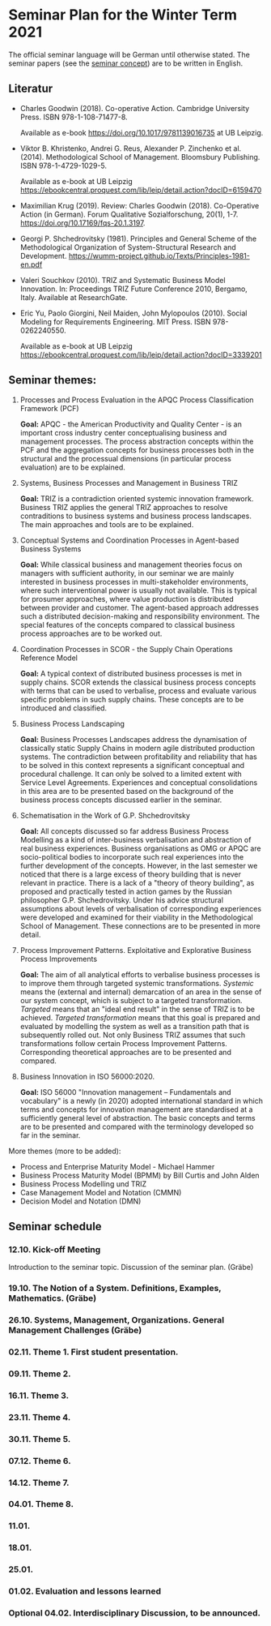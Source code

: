 # Seminar Plan for the Winter Term 2021

The official seminar language will be German until otherwise stated.  The
seminar papers (see the [seminar concept](Seminarconcept.pdf)) are to be
written in English.

## Literatur

* Charles Goodwin (2018). Co-operative Action.  Cambridge University Press.
  ISBN 978-1-108-71477-8.
  
  Available as e-book <https://doi.org/10.1017/9781139016735> at UB Leipzig.

* Viktor B. Khristenko, Andrei G. Reus, Alexander P. Zinchenko et al. (2014).
  Methodological School of Management. Bloomsbury Publishing.  ISBN
  978-1-4729-1029-5.

  Available as e-book at UB Leipzig
  <https://ebookcentral.proquest.com/lib/leip/detail.action?docID=6159470>

* Maximilian Krug (2019). Review: Charles Goodwin (2018).
  Co-Operative Action (in German). Forum Qualitative Sozialforschung, 20(1),
  1-7.  <https://doi.org/10.17169/fqs-20.1.3197>.
  
* Georgi P. Shchedrovitsky (1981). Principles and General Scheme of the
  Methodological Organization of System-Structural Research and Development.
  <https://wumm-project.github.io/Texts/Principles-1981-en.pdf>
  
* Valeri Souchkov (2010).  TRIZ and Systematic Business Model Innovation.  In:
  Proceedings TRIZ Future Conference 2010, Bergamo, Italy.  Available at
  ResearchGate.
  
* Eric Yu, Paolo Giorgini, Neil Maiden, John Mylopoulos (2010).  Social
  Modeling for Requirements Engineering. MIT Press.  ISBN 978-0262240550.
  
  Available as e-book at UB Leipzig
  <https://ebookcentral.proquest.com/lib/leip/detail.action?docID=3339201>

## Seminar themes:

1. Processes and Process Evaluation in the APQC Process Classification Framework (PCF) 

   __Goal:__ APQC - the American Productivity and Quality Center - is an
   important cross industry center conceptualising business and management
   processes.  The process abstraction concepts within the PCF and the
   aggregation concepts for business processes both in the structural and the
   processual dimensions (in particular process evaluation) are to be
   explained.

2. Systems, Business Processes and Management in Business TRIZ

   __Goal:__ TRIZ is a contradiction oriented systemic innovation framework.
   Business TRIZ applies the general TRIZ approaches to resolve contraditions
   to business systems and business process landscapes. The main approaches
   and tools are to be explained.

3. Conceptual Systems and Coordination Processes in Agent-based Business Systems

   __Goal:__ While classical business and management theories focus on
   managers with sufficient authority, in our seminar we are mainly interested
   in business processes in multi-stakeholder environments, where such
   interventional power is usually not available. This is typical for prosumer
   approaches, where value production is distributed between provider and
   customer. The agent-based approach addresses such a distributed
   decision-making and responsibility environment. The special features of the
   concepts compared to classical business process approaches are to be worked
   out.

4. Coordination Processes in SCOR - the Supply Chain Operations Reference Model

   __Goal:__ A typical context of distributed business processes is met in
   supply chains.  SCOR extends the classical business process concepts with
   terms that can be used to verbalise, process and evaluate various specific
   problems in such supply chains.  These concepts are to be introduced and
   classified.

5. Business Process Landscaping

   __Goal:__ Business Processes Landscapes address the dynamisation of
   classically static Supply Chains in modern agile distributed production
   systems. The contradiction between profitability and reliability that has
   to be solved in this context represents a significant conceptual and
   procedural challenge. It can only be solved to a limited extent with
   Service Level Agreements.  Experiences and conceptual consolidations in
   this area are to be presented based on the background of the business
   process concepts discussed earlier in the seminar.

6. Schematisation in the Work of G.P. Shchedrovitsky

   __Goal:__ All concepts discussed so far address Business Process Modelling
   as a kind of inter-business verbalisation and abstraction of real business
   experiences. Business organisations as OMG or APQC are socio-political
   bodies to incorporate such real experiences into the further development of
   the concepts. However, in the last semester we noticed that there is a
   large excess of theory building that is never relevant in practice. There
   is a lack of a "theory of theory building", as proposed and practically
   tested in action games by the Russian philosopher G.P. Shchedrovitsky.
   Under his advice structural assumptions about levels of verbalisation of
   corresponding experiences were developed and examined for their viability
   in the Methodological School of Management. These connections are to be
   presented in more detail.

7. Process Improvement Patterns. Exploitative and Explorative Business Process Improvements

   __Goal:__ The aim of all analytical efforts to verbalise business processes
   is to improve them through targeted systemic transformations. _Systemic_
   means the (external and internal) demarcation of an area in the sense of
   our system concept, which is subject to a targeted transformation.
   _Targeted_ means that an "ideal end result" in the sense of TRIZ is to be
   achieved. _Targeted transformation_ means that this goal is prepared and
   evaluated by modelling the system as well as a transition path that is
   subsequently rolled out. Not only Business TRIZ assumes that such
   transformations follow certain Process Improvement Patterns. Corresponding
   theoretical approaches are to be presented and compared.

8. Business Innovation in ISO 56000:2020.

   __Goal:__ ISO 56000 "Innovation management – Fundamentals and vocabulary"
   is a newly (in 2020) adopted international standard in which terms and
   concepts for innovation management are standardised at a sufficiently
   general level of abstraction.  The basic concepts and terms are to be
   presented and compared with the terminology developed so far in the
   seminar.


More themes (more to be added): 
- Process and Enterprise Maturity Model - Michael Hammer
- Business Process Maturity Model (BPMM) by Bill Curtis and John Alden
- Business Process Modelling und TRIZ
- Case Management Model and Notation (CMMN)
- Decision Model and Notation (DMN)

## Seminar schedule

### 12.10. Kick-off Meeting

Introduction to the seminar topic. Discussion of the seminar plan. (Gräbe)

### 19.10. The Notion of a System. Definitions, Examples, Mathematics. (Gräbe) 

### 26.10. Systems, Management, Organizations. General Management Challenges (Gräbe)

### 02.11. Theme 1. First student presentation.

### 09.11. Theme 2.

### 16.11. Theme 3.

### 23.11. Theme 4.

### 30.11. Theme 5.

### 07.12. Theme 6.

### 14.12. Theme 7.

### 04.01. Theme 8.

### 11.01.

### 18.01.

### 25.01.

### 01.02. Evaluation and lessons learned

### Optional 04.02. Interdisciplinary Discussion, to be announced.
